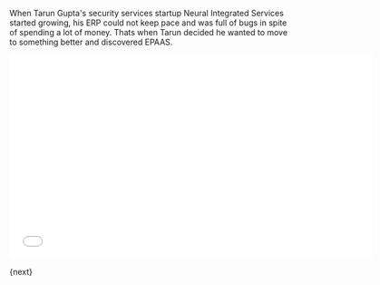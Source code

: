 When Tarun Gupta's security services startup Neural Integrated Services started growing, his ERP could not keep pace and was full of bugs in spite of spending a lot of money. Thats when Tarun decided he wanted to move to something better and discovered EPAAS.

<iframe width="640" height="360" src="//www.youtube.com/embed/7tPifRTfbGo" frameborder="0" allowfullscreen></iframe>

{next}
